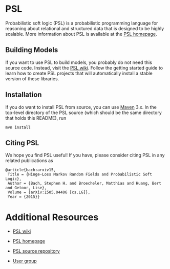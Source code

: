 PSL
===

Probabilistic soft logic (PSL) is a probabilistic programming language for reasoning about
relational and structured data that is designed to be highly scalable. More information about PSL
is available at the [PSL homepage](http://psl.cs.umd.edu).

Building Models
---------------

If you want to use PSL to build models, you probably do not need this source code. Instead,
visit the [PSL wiki](https://github.com/linqs/psl/wiki). Follow the getting started guide to learn
how to create PSL projects that will automatically install a stable version of these libraries.

Installation
------------

If you do want to install PSL from source, you can use [Maven](https://maven.apache.org/) 3.x.
In the top-level directory of the PSL source (which should be the same directory that holds this
README), run

	mvn install

Citing PSL
----------

We hope you find PSL useful! If you have, please consider citing PSL in any related publications as

	@article{bach:arxiv15,
	 Title = {Hinge-Loss Markov Random Fields and Probabilistic Soft Logic},
	 Author = {Bach, Stephen H. and Broecheler, Matthias and Huang, Bert and Getoor, Lise},
	 Volume = {arXiv:1505.04406 [cs.LG]},
	 Year = {2015}}

Additional Resources
====================
* [PSL wiki](https://github.com/linqs/psl/wiki)

* [PSL homepage](http://psl.cs.umd.edu)

* [PSL source repository](https://github.com/linqs/psl)

* [User group](https://groups.google.com/forum/#!forum/psl-users)
